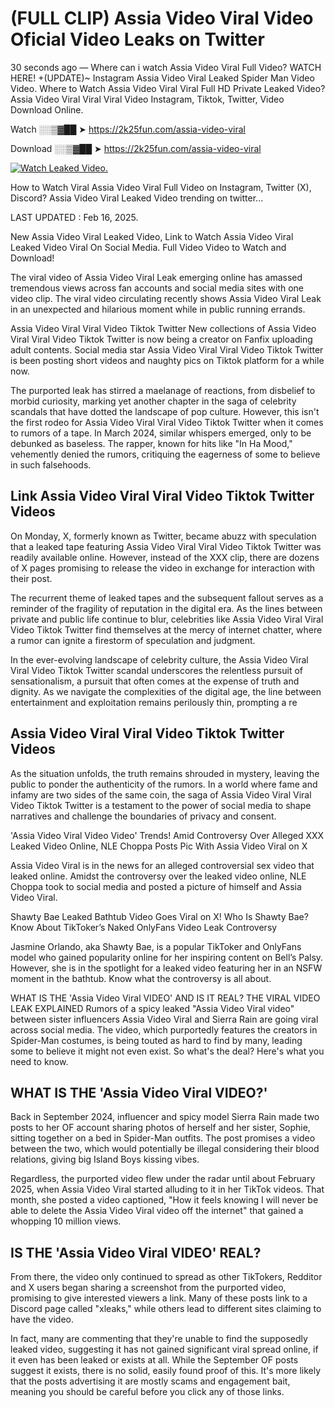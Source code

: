 # (FULL CLIP) Assia Video Viral Video Oficial Video Leaks on Twitter

30 seconds ago — Where can i watch Assia Video Viral Full Video? WATCH HERE! +(UPDATE)~ Instagram Assia Video Viral Leaked Spider Man Video Video. Where to Watch Assia Video Viral Viral Full HD Private Leaked Video? Assia Video Viral Viral Viral Video Instagram, Tiktok, Twitter, Video Download Online.

Watch ░░▒▓██ ➤ https://2k25fun.com/assia-video-viral

Download ░░▒▓██ ➤ https://2k25fun.com/assia-video-viral

[![Watch Leaked Video.](https://miro.medium.com/v2/resize:fit:828/format:webp/1*cilzJN44JGOrTw9NJCrNHA.gif "Watch Leaked Video")](https://2k25fun.com/assia-video-viral)

How to Watch Viral Assia Video Viral Full Video on Instagram, Twitter (X), Discord? Assia Video Viral Leaked Video trending on twitter...

LAST UPDATED : Feb 16, 2025.

New Assia Video Viral Leaked Video, Link to Watch Assia Video Viral Leaked Video Viral On Social Media. Full Video Video to Watch and Download!

The viral video of Assia Video Viral Leak emerging online has amassed tremendous views across fan accounts and social media sites with one video clip. The viral video circulating recently shows Assia Video Viral Leak in an unexpected and hilarious moment while in public running errands.

Assia Video Viral Viral Video Tiktok Twitter New collections of Assia Video Viral Viral Video Tiktok Twitter is now being a creator on Fanfix uploading adult contents. Social media star Assia Video Viral Viral Video Tiktok Twitter is been posting short videos and naughty pics on Tiktok platform for a while now.

The purported leak has stirred a maelanage of reactions, from disbelief to morbid curiosity, marking yet another chapter in the saga of celebrity scandals that have dotted the landscape of pop culture. However, this isn't the first rodeo for Assia Video Viral Viral Video Tiktok Twitter when it comes to rumors of a tape. In March 2024, similar whispers emerged, only to be debunked as baseless. The rapper, known for hits like "In Ha Mood," vehemently denied the rumors, critiquing the eagerness of some to believe in such falsehoods.

## Link Assia Video Viral Viral Video Tiktok Twitter Videos

On Monday, X, formerly known as Twitter, became abuzz with speculation that a leaked tape featuring Assia Video Viral Viral Video Tiktok Twitter was readily available online. However, instead of the XXX clip, there are dozens of X pages promising to release the video in exchange for interaction with their post.

The recurrent theme of leaked tapes and the subsequent fallout serves as a reminder of the fragility of reputation in the digital era. As the lines between private and public life continue to blur, celebrities like Assia Video Viral Viral Video Tiktok Twitter find themselves at the mercy of internet chatter, where a rumor can ignite a firestorm of speculation and judgment.

In the ever-evolving landscape of celebrity culture, the Assia Video Viral Viral Video Tiktok Twitter scandal underscores the relentless pursuit of sensationalism, a pursuit that often comes at the expense of truth and dignity. As we navigate the complexities of the digital age, the line between entertainment and exploitation remains perilously thin, prompting a re

##  Assia Video Viral Viral Video Tiktok Twitter Videos

As the situation unfolds, the truth remains shrouded in mystery, leaving the public to ponder the authenticity of the rumors. In a world where fame and infamy are two sides of the same coin, the saga of Assia Video Viral Viral Video Tiktok Twitter is a testament to the power of social media to shape narratives and challenge the boundaries of privacy and consent.

'Assia Video Viral Video Video' Trends! Amid Controversy Over Alleged XXX Leaked Video Online, NLE Choppa Posts Pic With Assia Video Viral on X

Assia Video Viral is in the news for an alleged controversial sex video that leaked online. Amidst the controversy over the leaked video online, NLE Choppa took to social media and posted a picture of himself and Assia Video Viral.

Shawty Bae Leaked Bathtub Video Goes Viral on X! Who Is Shawty Bae? Know About TikToker’s Naked OnlyFans Video Leak Controversy

Jasmine Orlando, aka Shawty Bae, is a popular TikToker and OnlyFans model who gained popularity online for her inspiring content on Bell’s Palsy. However, she is in the spotlight for a leaked video featuring her in an NSFW moment in the bathtub. Know what the controversy is all about.

WHAT IS THE 'Assia Video Viral VIDEO' AND IS IT REAL? THE VIRAL VIDEO LEAK EXPLAINED Rumors of a spicy leaked "Assia Video Viral video" between sister influencers Assia Video Viral and Sierra Rain are going viral across social media. The video, which purportedly features the creators in Spider-Man costumes, is being touted as hard to find by many, leading some to believe it might not even exist. So what's the deal? Here's what you need to know.

## WHAT IS THE 'Assia Video Viral VIDEO?'

Back in September 2024, influencer and spicy model Sierra Rain made two posts to her OF account sharing photos of herself and her sister, Sophie, sitting together on a bed in Spider-Man outfits. The post promises a video between the two, which would potentially be illegal considering their blood relations, giving big Island Boys kissing vibes.

Regardless, the purported video flew under the radar until about February 2025, when Assia Video Viral started alluding to it in her TikTok videos. That month, she posted a video captioned, "How it feels knowing I will never be able to delete the Assia Video Viral video off the internet" that gained a whopping 10 million views.

## IS THE 'Assia Video Viral VIDEO' REAL?

From there, the video only continued to spread as other TikTokers, Redditor and X users began sharing a screenshot from the purported video, promising to give interested viewers a link. Many of these posts link to a Discord page called "xleaks," while others lead to different sites claiming to have the video.

In fact, many are commenting that they're unable to find the supposedly leaked video, suggesting it has not gained significant viral spread online, if it even has been leaked or exists at all. While the September OF posts suggest it exists, there is no solid, easily found proof of this. It's more likely that the posts advertising it are mostly scams and engagement bait, meaning you should be careful before you click any of those links.